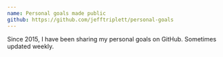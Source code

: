 ```yaml
---
name: Personal goals made public
github: https://github.com/jefftriplett/personal-goals
---
```


Since 2015, I have been sharing my personal goals on GitHub. Sometimes updated weekly. 
